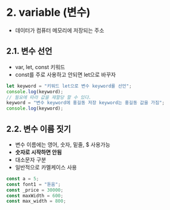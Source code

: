 # 2. variable (변수)

- 데이터가 컴퓨터 메모리에 저장되는 주소

## 2.1. 변수 선언

- var, let, const 키워드
- const를 주로 사용하고 안되면 let으로 바꾸자

```js
let keyword = "키워드 let으로 변수 keyword를 선언";
console.log(keyword);
// 필요에 따라 값을 재할당 할 수 있다.
keyword = "변수 keyword에 홍길동 저장 keyword는 홍길동 값을 가짐";
console.log(keyword);
```

## 2.2. 변수 이름 짓기

- 변수 이름에는 영어, 숫자, 밑줄, $ 사용가능
- **숫자로 시작하면 안됨**
- 대소문자 구분
- 일반적으로 카멜케이스 사용

```js
const a = 5;
const font1 = "돋움";
const _price = 30000;
const maxWidth = 600;
const max_width = 800;
```
